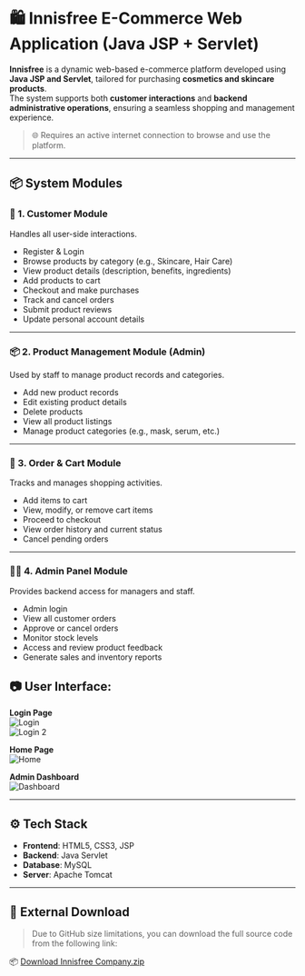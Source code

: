 # 🛍️ Innisfree E-Commerce Web Application (Java JSP + Servlet)

**Innisfree** is a dynamic web-based e-commerce platform developed using **Java JSP and Servlet**, tailored for purchasing **cosmetics and skincare products**.  
The system supports both **customer interactions** and **backend administrative operations**, ensuring a seamless shopping and management experience.

> 🌐 Requires an active internet connection to browse and use the platform.

---

## 📦 System Modules

### 👤 1. Customer Module
Handles all user-side interactions.

- Register & Login  
- Browse products by category (e.g., Skincare, Hair Care)  
- View product details (description, benefits, ingredients)  
- Add products to cart  
- Checkout and make purchases  
- Track and cancel orders  
- Submit product reviews  
- Update personal account details  


---

### 📦 2. Product Management Module (Admin)
Used by staff to manage product records and categories.

- Add new product records  
- Edit existing product details  
- Delete products  
- View all product listings  
- Manage product categories (e.g., mask, serum, etc.)


---

### 🛒 3. Order & Cart Module
Tracks and manages shopping activities.

- Add items to cart  
- View, modify, or remove cart items  
- Proceed to checkout  
- View order history and current status  
- Cancel pending orders  


---

### 🧑‍💼 4. Admin Panel Module
Provides backend access for managers and staff.

- Admin login  
- View all customer orders  
- Approve or cancel orders  
- Monitor stock levels  
- Access and review product feedback  
- Generate sales and inventory reports  

## 📷 **User Interface:**  
**Login Page**  
![Login](https://github.com/user-attachments/assets/fa611f6b-7477-4491-9e3a-ad84a2624104)  
![Login 2](https://github.com/user-attachments/assets/7e76c945-5850-4994-9803-c67ed9de42c2)

**Home Page**  
![Home](https://github.com/user-attachments/assets/435c147c-a197-42fb-9586-94e61430e44f)

**Admin Dashboard**  
![Dashboard](https://github.com/user-attachments/assets/d78bdf2e-7099-4866-9719-d1bed32a6801)

---

## ⚙️ Tech Stack

- **Frontend**: HTML5, CSS3, JSP  
- **Backend**: Java Servlet  
- **Database**: MySQL  
- **Server**: Apache Tomcat  

---

## 🔗 External Download

> Due to GitHub size limitations, you can download the full source code from the following link:

📦 [Download Innisfree Company.zip]([https://drive.google.com/your-link-here](https://drive.google.com/file/d/1H_qEjeY4AwrzL20CmrHvPO8EIbCf-4X3/view?usp=sharing))
